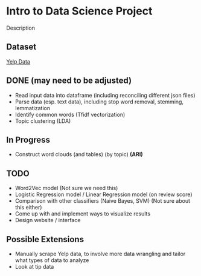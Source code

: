 # Intro to Data Science Project

Description

## Dataset

[Yelp Data](https://metatext.io/datasets/yelp-open-dataset)

## DONE (may need to be adjusted)

- Read input data into dataframe (including reconciling different json files)
- Parse data (esp. text data), including stop word removal, stemming, lemmatization
- Identify common words (Tfidf vectorization) 
- Topic clustering (LDA) 

## In Progress

- Construct word clouds (and tables) (by topic) **(ARI)**

## TODO

- Word2Vec model (Not sure we need this)
- Logistic Regression model / Linear Regression model (on review score)
- Comparison with other classifiers (Naive Bayes, SVM) (Not sure about this either)
- Come up with and implement ways to visualize results
- Design website / interface

## Possible Extensions

- Manually scrape Yelp data, to involve more data wrangling and tailor what types of data to analyze
- Look at tip data
